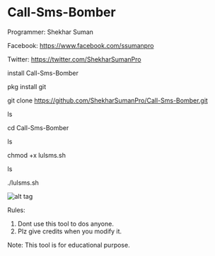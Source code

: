 # Call-Sms-Bomber

Programmer: Shekhar Suman

Facebook: https://www.facebook.com/ssumanpro

Twitter: https://twitter.com/ShekharSumanPro

install Call-Sms-Bomber

pkg install git

git clone https://github.com/ShekharSumanPro/Call-Sms-Bomber.git

ls

cd Call-Sms-Bomber

ls

chmod +x lulsms.sh

ls

./lulsms.sh


![alt tag](https://github.com/ShekharSumanPro/Call-Sms-Bomber/blob/master/Call-Sms-Bomber.jpg)


Rules:
1. Dont use this tool to dos anyone.
2. Plz give credits when you modify it.

Note: This tool is for educational purpose.
